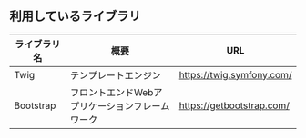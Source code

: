 ## 利用しているライブラリ

|ライブラリ名|概要|URL|
|----|----|----|
|Twig|テンプレートエンジン|https://twig.symfony.com/|
|Bootstrap|フロントエンドWebアプリケーションフレームワーク|https://getbootstrap.com/|
